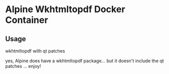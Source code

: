 # Alpine Wkhtmltopdf Docker Container

## Usage

wkhtmltopdf with qt patches

yes, Alpine does have a wkhtmltopdf package... but it doesn't include the qt patches ... enjoy!